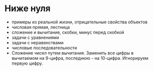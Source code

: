 # Ниже нуля

- примеры из реальной жизни, отрицательные свойства объектов
- числовая прямая, лестница
- сложение и вычитание, скобки, минус перед скобкой
- задачи с уравнениями
- задачи с неравенствами
- числовые последовательности
- Сложение чисел путем вычитания. Заменить все цифры в вычитаемом на 9-цифра, последнюю - на 10-цифра. Игнорируем первую цифру.